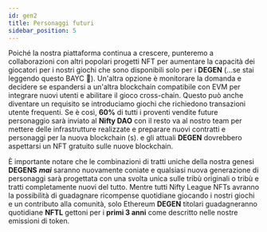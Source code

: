 ```yaml
---
id: gen2
title: Personaggi futuri
sidebar_position: 5
---
```


Poiché la nostra piattaforma continua a crescere, punteremo a collaborazioni con altri popolari progetti NFT per aumentare la capacità dei giocatori per i nostri giochi che sono disponibili solo per i **DEGEN** (...se stai leggendo questo BAYC 💜). Un'altra opzione è monitorare la domanda e decidere se espandersi a un'altra blockchain compatibile con EVM per integrare nuovi utenti e abilitare il gioco cross-chain. Questo può anche diventare un requisito se introduciamo giochi che richiedono transazioni utente frequenti. Se è così, **60%** di tutti i proventi vendite future personaggio sarà inviato al **Nifty DAO** con il resto va al nostro team per mettere delle infrastrutture realizzate e preparare nuovi contratti e personaggi per la nuova blockchain (s). e gli attuali **DEGEN** dovrebbero aspettarsi un NFT gratuito sulle nuove blockchain.

È importante notare che le combinazioni di tratti uniche della nostra genesi **DEGENS** **_mai_** saranno nuovamente coniate e qualsiasi nuova generazione di personaggi sarà progettata con una svolta unica sulle tribù originali o tribù e tratti completamente nuovi del tutto. Mentre tutti Nifty League NFTs avranno la possibilità di guadagnare ricompense quotidiane giocando i nostri giochi e un contributo alla comunità, solo Ethereum **DEGEN** titolari guadagneranno quotidiane **NFTL** gettoni per i **primi 3 anni** come descritto nelle nostre emissioni di token.

